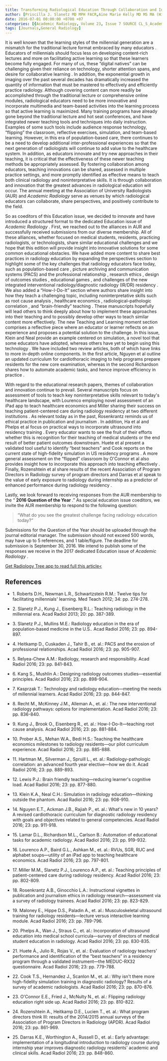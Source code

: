 ```yaml
---
title: Transforming Radiological Education Through Collaboration and Innovation
author: [Priscilla J. Slanetz MD MPH FACR,Aine Marie Kelly MD MS MA (Higher Education)]
date: 2016-07-01 00:00:00 +0700 +07
categories: [{Academic Radiology, Volume 23, Issue 7 SOURCE CL_S_AcademicRadiologyVolume23Issue7 1}]
tags: [Journals,General Radiology]
---
```

It is well known that the learning styles of the millennial generation are a mismatch for the traditional lecture format embraced by many educators . Educators of millennials should focus less on developing content-rich lectures and more on facilitating active learning so that these learners become fully engaged. For many of us, these “digital natives” can be challenging given their reliance on technology, shorter attention spans, and desire for collaborative learning . In addition, the exponential growth in imaging over the past several decades has dramatically increased the quantity of information that must be mastered to effectively and efficiently practice radiology. Although covering content can more readily be accomplished through the traditional lecture or comprehensive online modules, radiological educators need to be more innovative and incorporate multimedia and team-based activities into the learning process so that active learning is maximized. Many training programs have already gone beyond the traditional lecture and hot seat conferences, and have integrated newer teaching tools and techniques into daily instruction. Examples of some such tools include audience response technology, “flipping” the classroom, reflective exercises, simulation, and team-based learning. However, in this era of population-based care, there continues to be a need to develop additional inter-professional experiences so that the next generation of radiologists will continue to add value to the healthcare system. In addition, as educators innovate and try new approaches in their teaching, it is critical that the effectiveness of these newer teaching methods be appropriately assessed. By fostering collaboration among educators, teaching innovations can be shared, assessed in multiple practice settings, and more promptly identified as effective means to teach both clinical radiology and noninterpretative skills. It is through collaboration and innovation that the greatest advances in radiological education will occur. The annual meeting at the Association of University Radiologists (AUR) and _Academic Radiology_ serve as venues by which radiological educators can collaborate, share perspectives, and positively contribute to the field.

So as coeditors of this Education issue, we decided to innovate and have introduced a structured format to the dedicated Education issue of _Academic Radiology_ . First, we reached out to the alliances in AUR and successfully received submissions from our diverse membership. All of these alliances, whether focused on medical students, residents, practicing radiologists, or technologists, share similar educational challenges and we hope that this edition will provide insight into innovative solutions for some common educational obstacles. We have added more content to share best practices in radiology education by expanding the perspectives section to highlight some of the key challenges that radiology educators face today, such as population-based care , picture archiving and communication systems (PACS) and the professional relationship , research ethics , design of outcomes studies , educational games , and challenges of the new integrated interventional radiology/diagnostic radiology (IR/DR) residency . We also added a “How-I-Do-It” section where authors share insight into how they teach a challenging topic, including noninterpretative skills such as root cause analysis , healthcare economics , radiological–pathologic correlation , and “brain-friendly” teaching . These manuscripts hopefully will lead others to think deeply about how to implement these approaches into their teaching and to possibly develop other ways to teach similar content more effectively. The new Teaching and Learning moment section comprises a reflective piece where an educator or learner reflects on an experience and proposes a potential solution to the challenge. In this issue, Klein and Neal provide an example centered on simulation, a novel tool that some educators have adopted, whereas others have yet to begin using this technology . We have included two review articles, both of which have links to more in-depth online components. In the first article, Nguyen et al outline an updated curriculum for cardiothoracic imaging to help programs prepare residents for the new core examination, whereas in the second Richardson shares how to automate academic tasks, and hence improve efficiency in practice .

With regard to the educational research papers, themes of collaboration and innovation continue to prevail. Several manuscripts focus on assessment of tools to teach key noninterpretative skills relevant to today's healthcare landscape, with Lourenco employing novel assessment of an iPad app to teach healthcare economics and Miller sharing their success on teaching patient-centered care during radiology residency at two different institutions . As relevant today as in the past, Rosenkrantz reminds us of ethical practice in publication and journalism . In addition, Ha et al and Phelps et al focus on practical ways to incorporate ultrasound into residency training . Every educator wants to see the fruit of their efforts whether this is recognition for their teaching of medical students or the end result of better patient outcomes downstream. Huete et al present a validated tool useful to identify “best teachers” and Cook reports on the current state of high-fidelity simulation in US residency programs . A more general assessment on the “flipped” classroom by O'Connor et al also provides insight how to incorporate this approach into teaching effectively . Finally, Rozenshtein et al share results of the recent Association of Program Directors in Radiology survey of program directors and Darras et al speak to the value of early exposure to radiology during internship as a predictor of enhanced performance during radiology residency .

Lastly, we look forward to receiving responses from the AUR membership to the “ **2016 Question of the Year** .” As special education issue coeditors, we invite the AUR membership to respond to the following question:

> “What do you see the greatest challenge facing radiology education today?”

Submissions for the Question of the Year should be uploaded through the journal editorial manager. The submission should not exceed 500 words, may have up to 5 references, and 1 table/figure. The deadline for submission is September 30, 2016. We intend to publish some of the responses we receive in the 2017 dedicated Education issue of _Academic Radiology_ .

[Get Radiology Tree app to read full this article<](https://clinicalpub.com/app)

## References

- 1\. Roberts D.H., Newman L.R., Schwartzstein R.M.: Twelve tips for facilitating millennials' learning. Med Teach 2012; 34: pp. 274-278.


- 2\. Slanetz P.J., Kung J., Eisenberg R.L.: Teaching radiology in the millennial era. Acad Radiol 2013; 20: pp. 387-389.


- 3\. Slanetz P.J., Mullins M.E.: Radiology education in the era of population-based medicine in the U.S.. Acad Radiol 2016; 23: pp. 894-897.


- 4\. Heitkamp D., Cuskaden J., Tahir B., et. al.: PACS and the erosion of professional relationships. Acad Radiol 2016; 23: pp. 905-907.


- 5\. Relyea-Chew A.M.: Radiology, research and responsibility. Acad Radiol 2016; 23: pp. 841-843.


- 6\. Kang S., Mushlin A.: Designing radiology outcomes studies—essential principles. Acad Radiol 2016; 23: pp. 898-904.


- 7\. Kasprzak T.: Technology and radiology education—meeting the needs of millennial learners. Acad Radiol 2016; 23: pp. 844-847.


- 8\. Recht M., McKinney J.M., Alleman A., et. al.: The new interventional radiology pathways: options for implementation. Acad Radiol 2016; 23: pp. 836-840.


- 9\. Kung J., Brook O., Eisenberg R., et. al.: How-I-Do-It—teaching root cause analysis. Acad Radiol 2016; 23: pp. 881-884.


- 10\. Prober A.S., Mehan W.A., Bedi H.S.: Teaching the healthcare economics milestones to radiology residents—our pilot curriculum experience. Acad Radiol 2016; 23: pp. 885-888.


- 11\. Hartman M., Silverman J., Spruill L., et. al.: Radiology-pathologic correlation: an advanced fourth year elective—how we do it. Acad Radiol 2016; 23: pp. 889-893.


- 12\. Lewis P.J.: Brain friendly teaching—reducing learner's cognitive load. Acad Radiol 2016; 23: pp. 877-880.


- 13\. Klein K.A., Neal C.H.: Simulation in radiology education—thinking outside the phantom. Acad Radiol 2016; 23: pp. 908-910.


- 14\. Nguyen E.T., Ackman J.B., Rajiah P., et. al.: What's new in 10 years? A revised cardiothoracic curriculum for diagnostic radiology residency with goals and objectives related to general competencies. Acad Radiol 2016; 23: pp. 911-918.


- 15\. Lamar D.L., Richardson M.L., Carlson B.: Automation of educational tasks for academic radiology. Acad Radiol 2016; 23: pp. 919-932.


- 16\. Lourenco A.P., Baird G.L., Ashkan M., et. al.: RVUs, SGR, RUC and alphabet soups—utility of an iPad app to teaching healthcare economics. Acad Radiol 2016; 23: pp. 797-801.


- 17\. Miller M.M., Slanetz P.J., Lourenco A.P., et. al.: Teaching principles of patient-centered care during radiology residency. Acad Radiol 2016; 23: pp. 802-809.


- 18\. Rosenkrantz A.B., Ginocchio L.A.: Instructional vignettes in publication and journalism ethics in radiology research—assessment via a survey of radiology trainees. Acad Radiol 2016; 23: pp. 823-829.


- 19\. Maloney E., Hippe D.S., Paladin A., et. al.: Musculoskeletal ultrasound training for radiology residents—lecture versus interactive learning module. Acad Radiol 2016; 23: pp. 789-796.


- 20\. Phelps A., Wan J., Straus C., et. al.: Incorporation of ultrasound education into medical school curricula—survey of directors of medical student education in radiology. Acad Radiol 2016; 23: pp. 830-835.


- 21\. Huete Á., Julio R., Rojas V., et. al.: Evaluation of radiology teachers' performance and identification of the “best teachers” in a residency program through a validated instrument—the MEDUC-RX32 questionnaire. Acad Radiol 2016; 23: pp. 779-788.


- 22\. Cook T.S., Hernandez J., Scanlon M., et. al.: Why isn't there more high-fidelity simulation training in diagnostic radiology? Results of a survey of academic radiologists. Acad Radiol 2016; 23: pp. 870-876.


- 23\. O'Connor E.E., Fried J., McNulty N., et. al.: Flipping radiology education right side up. Acad Radiol 2016; 23: pp. 810-822.


- 24\. Rozenshtein A., Heitkamp D.E., Lucien T., et. al.: What program directors think III: results of the 2014/2015 annual surveys of the Association of Program Directors in Radiology (APDR). Acad Radiol 2016; 23: pp. 861-969.


- 25\. Darras K.E., Worthington A., Russell D., et. al.: Early advantage: implementation of a longitudinal introduction to radiology course during internship year improves diagnostic radiology residents' academic and clinical skills. Acad Radiol 2016; 23: pp. 848-860.